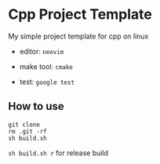 # Cpp Project Template

My simple project template for cpp on linux

- editor: `neovim`

- make tool: `cmake`

- test: `google test`

## How to use

```shell
git clone
rm .git -rf
sh build.sh
```

`sh build.sh r` for release build
